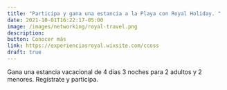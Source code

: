 ```yaml
---
title: "Participa y gana una estancia a la Playa con Royal Holiday. "
date: 2021-10-01T16:22:17-05:00
image: /images/networking/royal-travel.png
description: 
button: Conocer más
link: https://experienciasroyal.wixsite.com/ccoss
draft: true
---
```


Gana una estancia vacacional de 4 dias 3 noches para 2 adultos y 2 menores. Regístrate y participa.